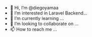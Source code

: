- 👋 Hi, I’m @diegoyamaa
- 👀 I’m interested in Laravel Backend...
- 🌱 I’m currently learning ...
- 💞️ I’m looking to collaborate on ...
- 📫 How to reach me ...

<!---
diegoyamaa/diegoyamaa is a ✨ special ✨ repository because its `README.md` (this file) appears on your GitHub profile.
You can click the Preview link to take a look at your changes.
--->
